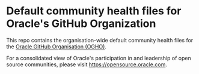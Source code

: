 # Default community health files for Oracle's GitHub Organization

This repo contains the organisation-wide default community health files for the
[Oracle GitHub Organisation (OGHO)](https://github.com/oracle).

For a consolidated view of Oracle's participation in and leadership of open
source communities, please visit <https://opensource.oracle.com>.
